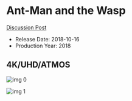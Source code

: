 # Ant-Man and the Wasp

[Discussion Post](https://www.avsforum.com/threads/bass-eq-for-filtered-movies.2995212/post-56899018)

* Release Date: 2018-10-16
* Production Year: 2018

## 4K/UHD/ATMOS

![img 0](https://i.imgur.com/9pSG6mr.jpg)

![img 1](https://i.imgur.com/NEbsZV7.jpg)

